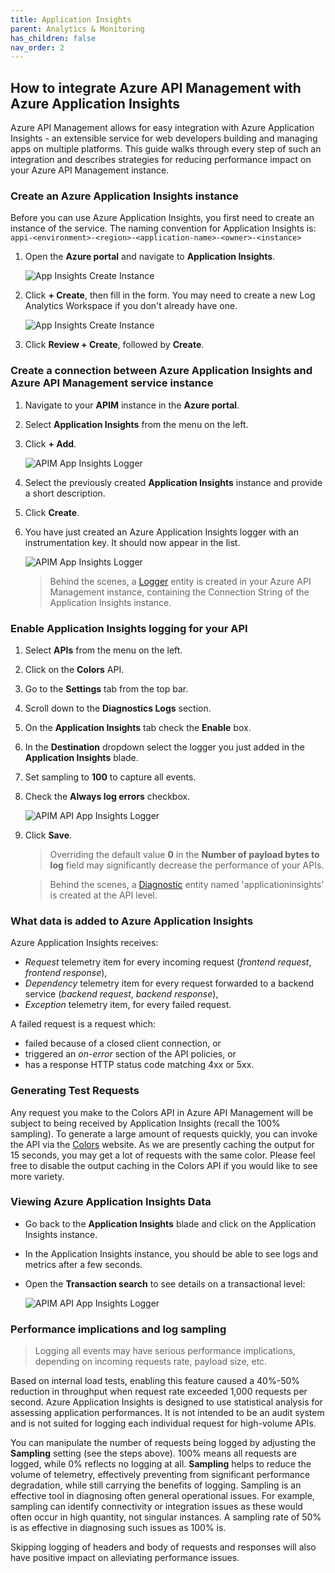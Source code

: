 ```yaml
---
title: Application Insights
parent: Analytics & Monitoring
has_children: false
nav_order: 2
---
```



## How to integrate Azure API Management with Azure Application Insights

Azure API Management allows for easy integration with Azure Application Insights - an extensible service for web developers building and managing apps on multiple platforms. This guide walks through every step of such an integration and describes strategies for reducing performance impact on your Azure API Management instance.

### Create an Azure Application Insights instance

Before you can use Azure Application Insights, you first need to create an instance of the service. The naming convention for Application Insights is: `appi-<environment>-<region>-<application-name>-<owner>-<instance>`

1. Open the **Azure portal** and navigate to **Application Insights**.

    ![App Insights Create Instance](../../assets/images/app-insights-create-instance-1.png)

2. Click **+ Create**, then fill in the form. You may need to create a new Log Analytics Workspace if you don't already have one.

    ![App Insights Create Instance](../../assets/images/app-insights-create-instance-2.png)

3. Click **Review + Create**, followed by **Create**.

### Create a connection between Azure Application Insights and Azure API Management service instance

1. Navigate to your **APIM** instance in the **Azure portal**.
2. Select **Application Insights** from the menu on the left.
3. Click **+ Add**.

    ![APIM App Insights Logger](../../assets/images/apim-app-insights-logger-1.png)

4. Select the previously created **Application Insights** instance and provide a short description.
5. Click **Create**.
6. You have just created an Azure Application Insights logger with an instrumentation key. It should now appear in the list.

    ![APIM App Insights Logger](../../assets/images/apim-app-insights-logger-2.png)

    > Behind the scenes, a [Logger](https://docs.microsoft.com/rest/api/apimanagement/2019-12-01/logger/createorupdate) entity is created in your Azure API Management instance, containing the Connection String of the Application Insights instance.

### Enable Application Insights logging for your API

1. Select **APIs** from the menu on the left.
2. Click on the **Colors** API.
3. Go to the **Settings** tab from the top bar.
4. Scroll down to the **Diagnostics Logs** section.
5. On the **Application Insights** tab check the **Enable** box.
6. In the **Destination** dropdown select the logger you just added in the **Application Insights** blade.
7. Set sampling to **100** to capture all events.
8. Check the **Always log errors** checkbox.

    ![APIM API App Insights Logger](../../assets/images/apim-app-insights-api-1.png)

9. Click **Save**.

    > Overriding the default value **0** in the **Number of payload bytes to log** field may significantly decrease the performance of your APIs.

    > Behind the scenes, a [Diagnostic](https://docs.microsoft.com/rest/api/apimanagement/2019-12-01/diagnostic/createorupdate) entity named 'applicationinsights' is created at the API level.

### What data is added to Azure Application Insights

Azure Application Insights receives:

- *Request* telemetry item for every incoming request (*frontend request*, *frontend response*),
- *Dependency* telemetry item for every request forwarded to a backend service (*backend request*, *backend response*),
- *Exception* telemetry item, for every failed request.

A failed request is a request which:

- failed because of a closed client connection, or
- triggered an *on-error* section of the API policies, or
- has a response HTTP status code matching 4xx or 5xx.

### Generating Test Requests

Any request you make to the Colors API in Azure API Management will be subject to being received by Application Insights (recall the 100% sampling). To generate a large amount of requests quickly, you can invoke the API via the [Colors](https://colors-web.azurewebsites.net) website. As we are presently caching the output for 15 seconds, you may get a lot of requests with the same color. Please feel free to disable the output caching in the Colors API if you would like to see more variety.

### Viewing Azure Application Insights Data

- Go back to the **Application Insights** blade and click on the Application Insights instance.
- In the Application Insights instance, you should be able to see logs and metrics after a few seconds.
- Open the **Transaction search** to see details on a transactional level:

  ![APIM API App Insights Logger](../../assets/images/apim-app-insights-api-2.png)

### Performance implications and log sampling

> Logging all events may have serious performance implications, depending on incoming requests rate, payload size, etc.

Based on internal load tests, enabling this feature caused a 40%-50% reduction in throughput when request rate exceeded 1,000 requests per second. Azure Application Insights is designed to use statistical analysis for assessing application performances. It is not intended to be an audit system and is not suited for logging each individual request for high-volume APIs.

You can manipulate the number of requests being logged by adjusting the **Sampling** setting (see the steps above). 100% means all requests are logged, while 0% reflects no logging at all. **Sampling** helps to reduce the volume of telemetry, effectively preventing from significant performance degradation, while still carrying the benefits of logging.
Sampling is an effective tool in diagnosing often general operational issues. For example, sampling can identify connectivity or integration issues as these would often occur in high quantity, not singular instances. A sampling rate of 50% is as effective in diagnosing such issues as 100% is.

Skipping logging of headers and body of requests and responses will also have positive impact on alleviating performance issues.